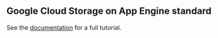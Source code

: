 ## Google Cloud Storage on App Engine standard

See the [documentation][doc] for a full tutorial.

[doc]: https://cloud.google.com/appengine/docs/standard/go/googlecloudstorageclient/app-engine-cloud-storage-sample